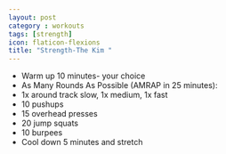 ```yaml
---
layout: post
category : workouts
tags: [strength]
icon: flaticon-flexions
title: "Strength-The Kim "
---
```

* Warm up 10 minutes- your choice
* As Many Rounds As Possible (AMRAP in 25 minutes):
* 1x around track slow, 1x medium, 1x fast
* 10 pushups
* 15 overhead presses
* 20 jump squats
* 10 burpees
* Cool down 5 minutes and stretch
